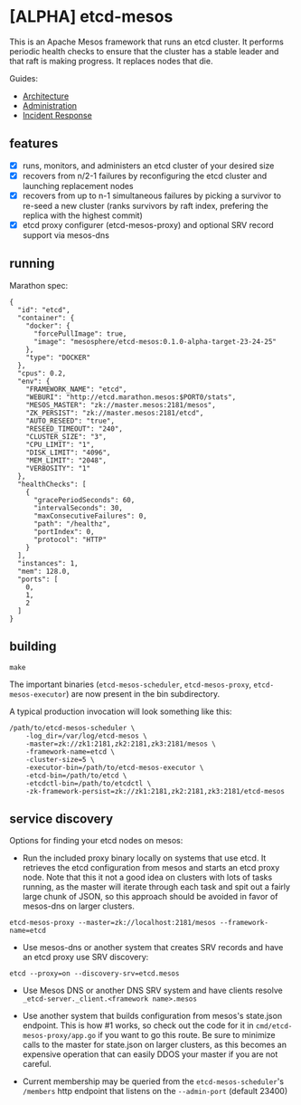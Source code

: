 # [ALPHA] etcd-mesos
This is an Apache Mesos framework that runs an etcd cluster.  It performs periodic health checks to ensure that the cluster has a stable leader and that raft is making progress.  It replaces nodes that die.

Guides:
* [Architecture](docs/architecture.md)
* [Administration](docs/administration.md)
* [Incident Response](docs/response.md)

## features

- [x] runs, monitors, and administers an etcd cluster of your desired size
- [x] recovers from n/2-1 failures by reconfiguring the etcd cluster and launching replacement nodes
- [x] recovers from up to n-1 simultaneous failures by picking a survivor to re-seed a new cluster (ranks survivors by raft index, prefering the replica with the highest commit)
- [x] etcd proxy configurer (etcd-mesos-proxy) and optional SRV record support via mesos-dns

## running

Marathon spec:
```
{
  "id": "etcd",
  "container": {
    "docker": {
      "forcePullImage": true,
      "image": "mesosphere/etcd-mesos:0.1.0-alpha-target-23-24-25"
    },
    "type": "DOCKER"
  },
  "cpus": 0.2,
  "env": {
    "FRAMEWORK_NAME": "etcd",
    "WEBURI": "http://etcd.marathon.mesos:$PORT0/stats",
    "MESOS_MASTER": "zk://master.mesos:2181/mesos",
    "ZK_PERSIST": "zk://master.mesos:2181/etcd",
    "AUTO_RESEED": "true",
    "RESEED_TIMEOUT": "240",
    "CLUSTER_SIZE": "3",
    "CPU_LIMIT": "1",
    "DISK_LIMIT": "4096",
    "MEM_LIMIT": "2048",
    "VERBOSITY": "1"
  },
  "healthChecks": [
    {
      "gracePeriodSeconds": 60,
      "intervalSeconds": 30,
      "maxConsecutiveFailures": 0,
      "path": "/healthz",
      "portIndex": 0,
      "protocol": "HTTP"
    }
  ],
  "instances": 1,
  "mem": 128.0,
  "ports": [
    0,
    1,
    2
  ]
}
```

## building

```
make
```

The important binaries (`etcd-mesos-scheduler`, `etcd-mesos-proxy`, `etcd-mesos-executor`) are now present in the bin subdirectory.

A typical production invocation will look something like this:
```
/path/to/etcd-mesos-scheduler \
    -log_dir=/var/log/etcd-mesos \
    -master=zk://zk1:2181,zk2:2181,zk3:2181/mesos \
    -framework-name=etcd \
    -cluster-size=5 \
    -executor-bin=/path/to/etcd-mesos-executor \
    -etcd-bin=/path/to/etcd \
    -etcdctl-bin=/path/to/etcdctl \
    -zk-framework-persist=zk://zk1:2181,zk2:2181,zk3:2181/etcd-mesos
```

## service discovery
Options for finding your etcd nodes on mesos:

* Run the included proxy binary locally on systems that use etcd.  It retrieves the etcd configuration from mesos and starts an etcd proxy node.  Note that this it not a good idea on clusters with lots of tasks running, as the master will iterate through each task and spit out a fairly large chunk of JSON, so this approach should be avoided in favor of mesos-dns on larger clusters.
```
etcd-mesos-proxy --master=zk://localhost:2181/mesos --framework-name=etcd
```

* Use mesos-dns or another system that creates SRV records and have an etcd proxy use SRV discovery:
```
etcd --proxy=on --discovery-srv=etcd.mesos
```

* Use Mesos DNS or another DNS SRV system and have clients resolve `_etcd-server._client.<framework name>.mesos`

* Use another system that builds configuration from mesos's state.json endpoint.  This is how #1 works, so check out the code for it in `cmd/etcd-mesos-proxy/app.go` if you want to go this route.  Be sure to minimize calls to the master for state.json on larger clusters, as this becomes an expensive operation that can easily DDOS your master if you are not careful.
* Current membership may be queried from the `etcd-mesos-scheduler`'s `/members` http endpoint that listens on the `--admin-port` (default 23400)
